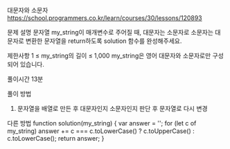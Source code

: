 대문자와 소문자
https://school.programmers.co.kr/learn/courses/30/lessons/120893

문제 설명
문자열 my_string이 매개변수로 주어질 때, 대문자는 소문자로 소문자는 대문자로 변환한 문자열을 return하도록 solution 함수를 완성해주세요.

제한사항
1 ≤ my_string의 길이 ≤ 1,000
my_string은 영어 대문자와 소문자로만 구성되어 있습니다.

풀이시간
13분

풀이 방법

1. 문자열을 배열로 만든 후 대문자인지 소문자인지 판단 후 문자열로 다시 변경

다른 방법
function solution(my_string) {
var answer = '';
for (let c of my_string) answer += c === c.toLowerCase() ? c.toUpperCase() : c.toLowerCase();
return answer;
}
